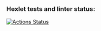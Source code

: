 ### Hexlet tests and linter status:
[![Actions Status](https://github.com/Maksyliator/php-project-lvl1/workflows/hexlet-check/badge.svg)](https://github.com/Maksyliator/php-project-lvl1/actions)